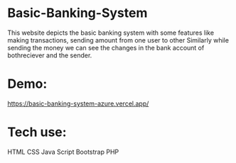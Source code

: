 # Basic-Banking-System
This website depicts the basic banking system with some features like making transactions, sending amount from one user to other
Similarly while sending the money we can see the changes in the bank account of bothreciever and the sender.

# Demo:
https://basic-banking-system-azure.vercel.app/

# Tech use:
HTML
CSS
Java Script
Bootstrap
PHP
